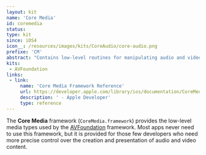 ```yaml
---
layout: kit
name: 'Core Media'
id: coremedia
status:
type: kit
since: iOS4
icon__: /resources/images/kits/CoreAudio/core-audio.png
prefixe: 'CM'
abstract: "Contains low-level routines for manipulating audio and video."
kits:
 - AVFoundation
links:
 - link:
     name: 'Core Media Framework Reference'
     url: https://developer.apple.com/library/ios/documentation/CoreMedia/Reference/CoreMediaFramework/_index.html
     description: ' - Apple Developer'
     type: reference
---
```


The **Core Media** framework (`CoreMedia.framework`) provides the low-level media types used by the [AVFoundation](/AVFoundation) framework. Most apps never need to use this framework, but it is provided for those few developers who need more precise control over the creation and presentation of audio and video content.
